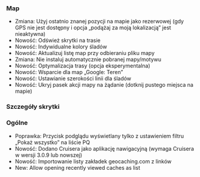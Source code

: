### Map
- Zmiana: Użyj ostatnio znanej pozycji na mapie jako rezerwowej (gdy GPS nie jest dostępny i opcja „podążaj za moją lokalizacją” jest nieaktywna)
- Nowość: Odśwież skrytki na trasie
- Nowość: Indywidualne kolory śladów
- Nowość: Aktualizuj listę map przy odbieraniu pliku mapy
- Zmiana: Nie instaluj automatycznie pobranej mapy/motywu
- Nowość: Optymalizacja trasy (opcja eksperymentalna)
- Nowość: Wsparcie dla map „Google: Teren”
- Nowość: Ustawianie szerokości linii dla śladów
- Nowość: Ukryj pasek akcji mapy na żądanie (dotknij pustego miejsca na mapie)

### Szczegóły skrytki

### Ogólne
- Poprawka: Przycisk podglądu wyświetlany tylko z ustawieniem filtru „Pokaż wszystko” na liście PQ
- Nowość: Dodano Cruisera jako aplikację nawigacyjną (wymaga Cruisera w wersji 3.0.9 lub nowszej)
- Nowość: Importowanie listy zakładek geocaching.com z linków
- New: Allow opening recently viewed caches as list
